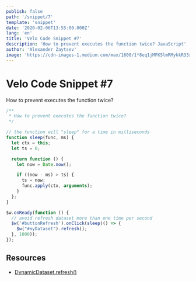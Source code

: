```yaml
---
publish: false
path: '/snippet/7'
template: 'snippet'
date: '2020-02-06T13:55:00.000Z'
lang: 'en'
title: 'Velo Code Snippet #7'
description: 'How to prevent executes the function twice? JavaScript'
author: 'Alexander Zaytsev'
image: 'https://cdn-images-1.medium.com/max/1600/1*8eq1jMFK5lmRMykkR33x_A.png'
---
```


# Velo Code Snippet #7

How to prevent executes the function twice?

```js
/**
 * How to prevent executes the function twice?
 */

// the function will "sleep" for a time in milliseconds
function sleep(func, ms) {
  let ctx = this;
  let ts = 0;

  return function () {
    let now = Date.now();

    if ((now - ms) > ts) {
      ts = now;
      func.apply(ctx, arguments);
    }
  };
}

$w.onReady(function () {
  // avoid refresh dataset more than one time per second
  $w('#buttonRefresh').onClick(sleep(() => {
    $w("#myDataset").refresh();
  }, 1000));
});
```

## Resources

- [DynamicDataset.refresh()](https://www.wix.com/velo/reference/wix-dataset/dynamicdataset/refresh)
